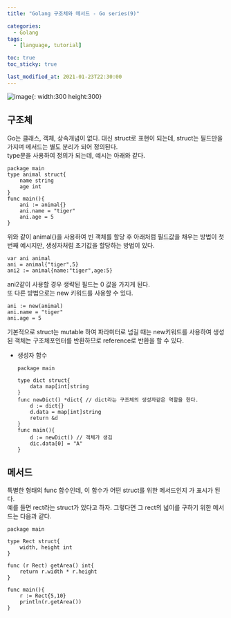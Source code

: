 ```yaml
---
title: "Golang 구조체와 메서드 - Go series(9)"

categories:
  - Golang
tags:
  - [language, tutorial]

toc: true
toc_sticky: true

last_modified_at: 2021-01-23T22:30:00
---
```


![image](https://user-images.githubusercontent.com/37994634/105621623-ed7f4b00-5e4c-11eb-9c3d-53a3b52b289a.png){: width:300 height:300}

## 구조체

Go는 클래스, 객체, 상속개념이 없다. 대신 struct로 표현이 되는데, struct는 필드만을 가지며 메서드는 별도 분리가 되어 정의된다.  
type문을 사용하여 정의가 되는데, 예시는 아래와 같다.

```golang
package main
type animal struct{
    name string
    age int
}
func main(){
    ani := animal{}
    ani.name = "tiger"
    ani.age = 5
}
```

위와 같이 animal{}을 사용하여 빈 객체를 할당 후 아래처럼 필드값을 채우는 방법이 첫 번째 예시지만, 생성자처럼 초기값을 할당하는 방법이 있다.

```golang
var ani animal
ani = animal{"tiger",5}
ani2 := animal{name:"tiger",age:5}
```

ani2같이 사용할 경우 생략된 필드는 0 값을 가지게 된다.  
또 다른 방법으로는 new 키워드를 사용할 수 있다.

```golang
ani := new(animal)
ani.name = "tiger"
ani.age = 5
```

기본적으로 struct는 mutable 하여 파라미터로 넘길 때는 new키워드를 사용하여 생성된 객체는 구조체포인터를 반환하므로 reference로 반환을 할 수 있다.

- 생성자 함수

  ```golang
  package main

  type dict struct{
      data map[int]string
  }
  func newDict() *dict{ // dict라는 구조체의 생성자같은 역할을 한다.
      d := dict{}
      d.data = map[int]string
      return &d
  }
  func main(){
      d := newDict() // 객체가 생김
      dic.data[0] = "A"
  }
  ```

## 메서드

특별한 형태의 func 함수인데, 이 함수가 어떤 struct를 위한 메서드인지 가 표시가 된다.  
예를 들면 rect라는 struct가 있다고 하자. 그렇다면 그 rect의 넓이를 구하기 위한 메서드는 다음과 같다.

```golang
package main

type Rect struct{
    width, height int
}

func (r Rect) getArea() int{
    return r.width * r.height
}

func main(){
    r := Rect{5,10}
    println(r.getArea())
}
```
